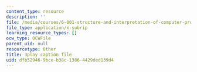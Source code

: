 ```yaml
---
content_type: resource
description: ''
file: /media/courses/6-001-structure-and-interpretation-of-computer-programs-spring-2005/dfb529469bceb38c13864429ded139d4_fXQ1SwKjDg.srt
file_type: application/x-subrip
learning_resource_types: []
ocw_type: OCWFile
parent_uid: null
resourcetype: Other
title: 3play caption file
uid: dfb52946-9bce-b38c-1386-4429ded139d4
---
```

